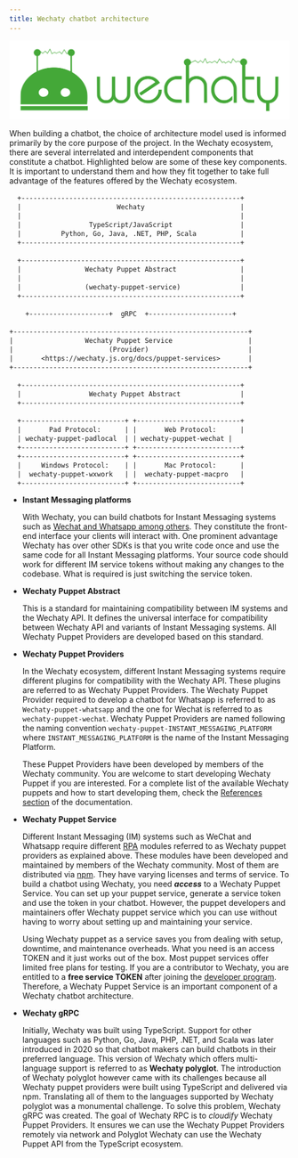 ```yaml
---
title: Wechaty chatbot architecture
---
```


![Wechaty: Conversational RPA SDK for Chatbot Makers](/img/wechaty-logo.svg)

When building a chatbot, the choice of architecture model used is informed primarily by the core purpose of the project. In the Wechaty ecosystem, there are several interrelated and interdependent components that constitute a chatbot. Highlighted below are some of these key components. It is important to understand them and how they fit together to take full advantage of the features offered by the Wechaty ecosystem.

```asciiart
  +-------------------------------------------------------+
  |                        Wechaty                        |
  |                                                       |
  |                 TypeScript/JavaScript                 |
  |          Python, Go, Java, .NET, PHP, Scala           |
  +-------------------------------------------------------+

  +-------------------------------------------------------+
  |                Wechaty Puppet Abstract                |
  |                                                       |
  |                (wechaty-puppet-service)               |
  +-------------------------------------------------------+

    +--------------------+  gRPC  +---------------------+

+-----------------------------------------------------------+
|                  Wechaty Puppet Service                   |
|                        (Provider)                         |
|       <https://wechaty.js.org/docs/puppet-services>       |
+-----------------------------------------------------------+

  +-------------------------------------------------------+
  |                 Wechaty Puppet Abstract               |
  +-------------------------------------------------------+

  +--------------------------+ +--------------------------+
  |       Pad Protocol:      | |       Web Protocol:      |
  | wechaty-puppet-padlocal  | | wechaty-puppet-wechat |
  +--------------------------+ +--------------------------+
  +--------------------------+ +--------------------------+
  |     Windows Protocol:    | |       Mac Protocol:      |
  |  wechaty-puppet-wxwork   | |  wechaty-puppet-macpro   |
  +--------------------------+ +--------------------------+
```

- **Instant Messaging platforms**

  With Wechaty, you can build chatbots for Instant Messaging systems such as [Wechat and Whatsapp among others](#placeholder-link). They constitute the front-end interface your clients will interact with. One prominent advantage Wechaty has over other SDKs is that you write code once and use the same code for all Instant Messaging platforms. Your source code should work for different IM service tokens without making any changes to the codebase. What is required is just switching the service token.

- **Wechaty Puppet Abstract**

  This is a standard for maintaining compatibility between IM systems and the Wechaty API. It defines the universal interface for compatibility between Wechaty API and variants of Instant Messaging systems. All Wechaty Puppet Providers are developed based on this standard.
  <!-- Not very sure about the correctness of this explanation. Need clarification from a core Wechaty contributor -->

- **Wechaty Puppet Providers**

  In the Wechaty ecosystem, different Instant Messaging systems require different plugins for compatibility with the Wechaty API. These plugins are referred to as Wechaty Puppet Providers. The Wechaty Puppet Provider required to develop a chatbot for Whatsapp is referred to as `Wechaty-puppet-whatsapp` and the one for Wechat is referred to as `wechaty-puppet-wechat`. Wechaty Puppet Providers are named following the naming convention `wechaty-puppet-INSTANT_MESSAGING_PLATFORM` where `INSTANT_MESSAGING_PLATFORM` is the name of the Instant Messaging Platform.

  These Puppet Providers have been developed by members of the Wechaty community. You are welcome to start developing Wechaty Puppet if you are interested. For a complete list of the available Wechaty puppets and how to start developing them, check the [References section](#placeholder-link) of the documentation.

- **Wechaty Puppet Service**

  Different Instant Messaging (IM) systems such as WeChat and Whatsapp require different [RPA](#placeholder-link) modules referred to as Wechaty puppet providers as explained above. These modules have been developed and maintained by members of the Wechaty community. Most of them are distributed via [npm](#placeholder-link). They have varying licenses and terms of service. To build a chatbot using Wechaty, you need **_access_** to a Wechaty Puppet Service. You can set up your puppet service, generate a service token and use the token in your chatbot. However, the puppet developers and maintainers offer Wechaty puppet service which you can use without having to worry about setting up and maintaining your service.

  Using Wechaty puppet as a service saves you from dealing with setup, downtime, and maintenance overheads. What you need is an access TOKEN and it just works out of the box. Most puppet services offer limited free plans for testing. If you are a contributor to Wechaty, you are entitled to a **free service TOKEN** after joining the [developer program](#placeholder-link). Therefore, a Wechaty Puppet Service is an important component of a Wechaty chatbot architecture.

- **Wechaty gRPC**

  Initially, Wechaty was built using TypeScript. Support for other languages such as Python, Go, Java, PHP, .NET, and Scala was later introduced in 2020 so that chatbot makers can build chatbots in their preferred language. This version of Wechaty which offers multi-language support is referred to as **Wechaty polyglot**. The introduction of Wechaty polyglot however came with its challenges because all Wechaty puppet providers were built using TypeScript and delivered via npm. Translating all of them to the languages supported by Wechaty polyglot was a monumental challenge. To solve this problem, Wechaty gRPC was created. The goal of Wechaty RPC is to *cloudify* Wechaty Puppet Providers. It ensures we can use the Wechaty Puppet Providers remotely via network and Polyglot Wechaty can use the Wechaty Puppet API from the TypeScript ecosystem.
